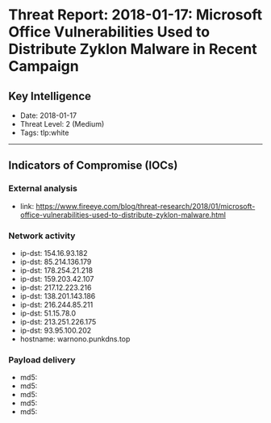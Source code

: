 # Threat Report: 2018-01-17: Microsoft Office Vulnerabilities Used to Distribute Zyklon Malware in Recent Campaign


## Key Intelligence
* Date: 2018-01-17
* Threat Level: 2 (Medium)
* Tags: tlp:white

---

## Indicators of Compromise (IOCs)
### External analysis
* link: https://www.fireeye.com/blog/threat-research/2018/01/microsoft-office-vulnerabilities-used-to-distribute-zyklon-malware.html

### Network activity
* ip-dst: 154.16.93.182
* ip-dst: 85.214.136.179
* ip-dst: 178.254.21.218
* ip-dst: 159.203.42.107
* ip-dst: 217.12.223.216
* ip-dst: 138.201.143.186
* ip-dst: 216.244.85.211
* ip-dst: 51.15.78.0
* ip-dst: 213.251.226.175
* ip-dst: 93.95.100.202
* hostname: warnono.punkdns.top

### Payload delivery
* md5: <md5>
* md5: <md5>
* md5: <md5>
* md5: <md5>
* md5: <md5>
